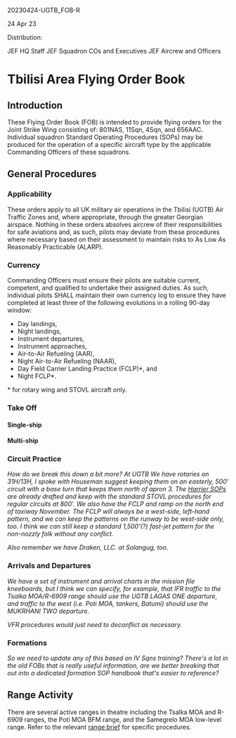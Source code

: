 20230424-UGTB_FOB-R

24 Apr 23

Distribution:

JEF HQ Staff
JEF Squadron COs and Executives
JEF Aircrew and Officers

# Tbilisi Area Flying Order Book

## Introduction

These Flying Order Book (FOB) is intended to provide flying orders for the Joint Strike Wing consisting of: 801NAS, 11Sqn, 4Sqn, and 656AAC.
Individual squadron Standard Operating Procedures (SOPs) may be produced for the operation of a specific aircraft type by the applicable Commanding Officers of these squadrons.

## General Procedures

### Applicability

These orders apply to all UK military air operations in the Tbilisi (UGTB) Air Traffic Zones and, where appropriate, through the greater Georgian airspace.
Nothing in these orders absolves aircrew of their responsibilities for safe aviations and, as such, pilots may deviate from these procedures where necessary based on their assessment to maintain risks to As Low As Reasonably Practicable (ALARP).

### Currency

Commanding Officers must ensure their pilots are suitable current, competent, and qualified to undertake their assigned duties.
As such, individual pilots SHALL maintain their own currency log to ensure they have completed at least three of the following evolutions in a rolling 90-day window:

- Day landings,
- Night landings,
- Instrument departures,
- Instrument approaches,
- Air-to-Air Refueling (AAR),
- Night Air-to-Air Refueling (NAAR),
- Day Field Carrier Landing Practice (FCLP)\*, and
- Night FCLP\*.

\* for rotary wing and STOVL aircraft only.

### Take Off

#### Single-ship

#### Multi-ship

### Circuit Practice

*How do we break this down a bit more?
At UGTB We have rotaries on 31H/13H, I spoke with Houseman suggest keeping them on an easterly, 500' circuit with a base turn that keeps them north of apron 3.
The [Harrier SOPs](801NAS.md) are already drafted and keep with the standard STOVL procedures for regular circuits at 800'.
We also have the FCLP and ramp on the north end of taxiway November.
The FCLP will always be a west-side, left-hand pattern, and we can keep the patterns on the runway to be west-side only, too.
I think we can still keep a standard 1,500'(?) fast-jet pattern for the non-nozzly folk without any conflict.*

*Also remember we have Draken, LLC. at Solangug, too.*

### Arrivals and Departures

*We have a set of instrument and arrival charts in the mission file kneeboards, but I think we can specify, for example, that IFR traffic to the Tsalka MOA/R-6909 range should use the UGTB LAGAS ONE departure, and traffic to the west (i.e. Poti MOA, tankers, Batumi) should use the MUKRHANI TWO departure.*

*VFR procedures would just need to deconflict as necessary.*

### Formations

*So we need to update any of this based on IV Sqns training?
There's a lot in the old FOBs that is really useful information, are we better breaking that out into a dedicated formation SOP handbook that's easier to reference?*

## Range Activity

There are several active ranges in theatre including the Tsalka MOA and R-6909 ranges, the Poti MOA BFM range, and the Samegrelo MOA low-level range.
Refer to the relevant [range brief](../Briefs/Range_Brief.md) for specific procedures.


